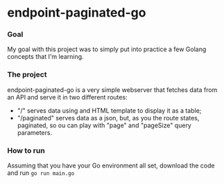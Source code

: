# endpoint-paginated-go

### Goal
My goal with this project was to simply put into practice a few Golang concepts that I'm learning.

### The project
endpoint-paginated-go is a very simple webserver that fetches data from an API and serve it in two different routes:
- "/" serves data using and HTML template to display it as a table;
- "/paginated" serves data as a json, but, as you the route states, paginated, so ou can play with "page" and "pageSize" query parameters.

### How to run
Assuming that you have your Go environment all set, download the code and run ```go run main.go```
